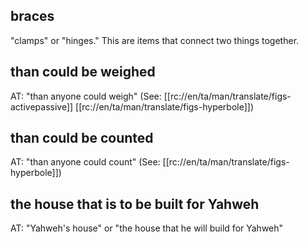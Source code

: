 ## braces ##

"clamps" or "hinges." This are items that connect two things together.

## than could be weighed ##

AT: "than anyone could weigh" (See: [[rc://en/ta/man/translate/figs-activepassive]] [[rc://en/ta/man/translate/figs-hyperbole]])

## than could be counted ##

AT: "than anyone could count" (See: [[rc://en/ta/man/translate/figs-hyperbole]])

## the house that is to be built for Yahweh ##

AT: "Yahweh's house" or "the house that he will build for Yahweh"